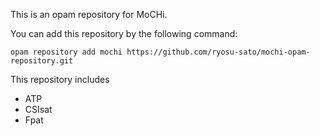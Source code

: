 This is an opam repository for MoCHi.

You can add this repository by the following command:
```
opam repository add mochi https://github.com/ryosu-sato/mochi-opam-repository.git
```

This repository includes
- ATP
- CSIsat
- Fpat
